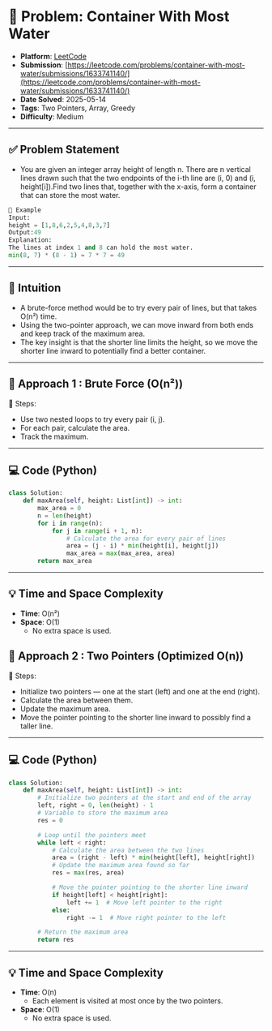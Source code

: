 # 🧲 Problem: Container With Most Water

- **Platform**: [LeetCode](https://leetcode.com/problems/container-with-most-water/description/)
- **Submission**: [https://leetcode.com/problems/container-with-most-water/submissions/1633741140/](https://leetcode.com/problems/container-with-most-water/submissions/1633741140/)
- **Date Solved**: 2025-05-14
- **Tags**: Two Pointers, Array, Greedy
- **Difficulty**: Medium

---

## ✅ Problem Statement
- You are given an integer array height of length n. There are n vertical lines drawn such that the two endpoints of the i-th line are (i, 0) and (i, height[i]).Find two lines that, together with the x-axis, form a container that can store the most water.
```python
🧾 Example
Input:
height = [1,8,6,2,5,4,8,3,7]
Output:49
Explanation:
The lines at index 1 and 8 can hold the most water.
min(8, 7) * (8 - 1) = 7 * 7 = 49
```
---
## 🧠 Intuition
- A brute-force method would be to try every pair of lines, but that takes O(n²) time.
- Using the two-pointer approach, we can move inward from both ends and keep track of the maximum area.
- The key insight is that the shorter line limits the height, so we move the shorter line inward to potentially find a better container.

---
## 🚀 Approach 1 : Brute Force (O(n²))
🔸 Steps:
- Use two nested loops to try every pair (i, j).
- For each pair, calculate the area.
- Track the maximum.
---

## 💻 Code (Python)

```python
class Solution:
    def maxArea(self, height: List[int]) -> int:
        max_area = 0
        n = len(height)
        for i in range(n):
            for j in range(i + 1, n):
                # Calculate the area for every pair of lines
                area = (j - i) * min(height[i], height[j])
                max_area = max(max_area, area)
        return max_area


```

---

## 💡 Time and Space Complexity
- **Time**:  O(n²)
- **Space**: O(1)
   - No extra space is used.

## 🚀 Approach 2 : Two Pointers (Optimized O(n))
🔸 Steps:
- Initialize two pointers — one at the start (left) and one at the end (right).
- Calculate the area between them.
- Update the maximum area.
- Move the pointer pointing to the shorter line inward to possibly find a taller line.

---

## 💻 Code (Python)

```python
class Solution:
    def maxArea(self, height: List[int]) -> int:
        # Initialize two pointers at the start and end of the array
        left, right = 0, len(height) - 1
        # Variable to store the maximum area
        res = 0

        # Loop until the pointers meet
        while left < right:
            # Calculate the area between the two lines
            area = (right - left) * min(height[left], height[right])
            # Update the maximum area found so far
            res = max(res, area)

            # Move the pointer pointing to the shorter line inward
            if height[left] < height[right]:
                left += 1  # Move left pointer to the right
            else:
                right -= 1  # Move right pointer to the left

        # Return the maximum area
        return res

```

---

## 💡 Time and Space Complexity
- **Time**: O(n)
   - Each element is visited at most once by the two pointers.
- **Space**: O(1)
   - No extra space is used.

